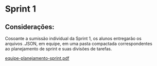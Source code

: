 # Sprint 1
## Considerações:
Cosoante a sumissão individual da Sprint 1, os alunos entregarão os arquivos .JSON, em equipe, em uma pasta compactada correspondentes ao planejamento de sprint e suas divisões de tarefas.

[equipe-planejamento-sprint.pdf](https://github.com/ICEI-PUC-Minas-PPLCC-TI/ti-1-ppl-cc-m-2024-2-g1-aumento-de-moradores-de-rua/blob/master/codigo%2Fsprint1%2Fequipe-planejamento-sprint.pdf)